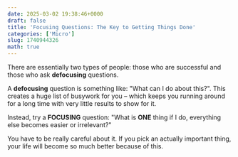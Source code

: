 ```yaml
---
date: 2025-03-02 19:38:46+0000
draft: false
title: 'Focusing Questions: The Key to Getting Things Done'
categories: ['Micro']
slug: 1740944326
math: true
---
```


There are essentially two types of people: those who are successful and those who ask **defocusing** questions.

A **defocusing** question is something like: "What can I do about this?". This creates a huge list of busywork for you – which keeps you running around for a long time with very little results to show for it.

Instead, try a **FOCUSING** question: "What is **ONE** thing if I do, everything else becomes easier or irrelevant?"

You have to be really careful about it. If you pick an actually important thing, your life will become so much better because of this.